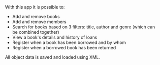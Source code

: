With this app it is possible to:
* Add and remove books
* Add and remove members
* Search for books based on 3 filters: title, author and genre (which can be combined together)
* View a book's details and history of loans
* Register when a book has been borrowed and by whom
* Register when a borrowed book has been returned

All object data is saved and loaded using XML.
